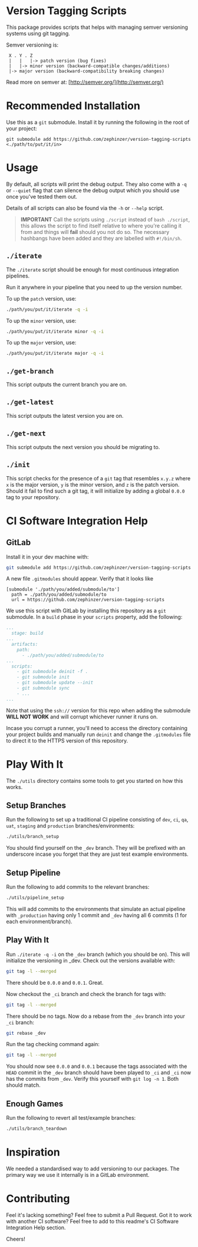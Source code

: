 # Version Tagging Scripts
This package provides scripts that helps with managing semver versioning systems using
git tagging.

Semver versioning is:
```
 X . Y . Z
 |   |   |-> patch version (bug fixes)
 |   |-> minor version (backward-compatible changes/additions)
 |-> major version (backward-compatibility breaking changes)
```

Read more on semver at: [http://semver.org/](http://semver.org/)

# Recommended Installation
Use this as a `git` submodule. Install it by running the following in the root of your
project:

```
git submodule add https://github.com/zephinzer/version-tagging-scripts <./path/to/put/it/in>
```

# Usage
By default, all scripts will print the debug output. They also come with a `-q` or
`--quiet` flag that can silence the debug output which you should use once you've tested
them out.

Details of all scripts can also be found via the `-h` or `--help` script.

> **IMPORTANT** Call the scripts using `./script` instead of `bash ./script`, this allows
the script to find itself relative to where you're calling it from and things will **fail**
should you not do so. The necessary hashbangs have been added and they are labelled with
`#!/bin/sh`. 

## `./iterate`
The `./iterate` script should be enough for most continuous integration pipelines.

Run it anywhere in your pipeline that you need to up the version number.

To up the `patch` version, use:

```bash
./path/you/put/it/iterate -q -i
```

To up the `minor` version, use:

```bash
./path/you/put/it/iterate minor -q -i
```

To up the `major` version, use:

```bash
./path/you/put/it/iterate major -q -i
```

## `./get-branch`
This script outputs the current branch you are on.

## `./get-latest`
This script outputs the latest version you are on.

## `./get-next`
This script outputs the next version you should be migrating to.

## `./init`
This script checks for the presence of a `git` tag that resembles `x.y.z` where
`x` is the major version, `y` is the minor version, and `z` is the patch version.
Should it fail to find such a git tag, it will initialize by adding a global
`0.0.0` tag to your repository.

# CI Software Integration Help
## GitLab
Install it in your dev machine with:

```bash
git submodule add https://github.com/zephinzer/version-tagging-scripts <./path/you/wanna/add/submodule/to>
```

A new file `.gitmodules` should appear. Verify that it looks like

```
[submodule './path/you/added/submodule/to']
  path = ./path/you/added/submodule/to
  url = https://github.com/zephinzer/version-tagging-scripts
```

We use this script with GitLab by installing this repository as a `git` submodule.
In a `build` phase in your `scripts` property, add the following:

```yaml
...
  stage: build
...
  artifacts:
    path:
      - ./path/you/added/submodule/to
...
  scripts:
    - git submodule deinit -f .
    - git submodule init
    - git submodule update --init
    - git submodule sync
    - ...
...
```

Note that using the `ssh://` version for this repo when adding the submodule **WILL NOT WORK**
and will corrupt whichever runner it runs on.

Incase you corrupt a runner, you'll need to access the directory containing your 
project builds and manually run `deinit` and change the `.gitmodules` file to direct it
to the HTTPS version of this repository.

# Play With It
The `./utils` directory contains some tools to get you started on how this works.

## Setup Branches
Run the following to set up a traditional CI pipeline consisting of
`dev`, `ci`, `qa`, `uat`, `staging` and `production` branches/environments:

```bash
./utils/branch_setup
```

You should find yourself on the `_dev` branch. They will be prefixed with an underscore
incase you forget that they are just test example environments.

## Setup Pipeline
Run the following to add commits to the relevant branches:

```bash
./utils/pipeline_setup
```

This will add commits to the environments that simulate an actual pipeline with
`_production` having only 1 commit and `_dev` having all 6 commits (1 for each
environment/branch).

## Play With It
Run `./iterate -q -i` on the `_dev` branch (which you should be on). This will initialize
the versioning in _dev. Check out the versions available with:

```bash
git tag -l --merged
```

There should be `0.0.0` and `0.0.1`. Great.

Now checkout the `_ci` branch and check the branch for tags with:

```bash
git tag -l --merged
```

There should be no tags. Now do a rebase from the `_dev` branch into your `_ci` branch:

```bash
git rebase _dev
```

Run the tag checking command again:

```bash
git tag -l --merged
```

You should now see `0.0.0` and `0.0.1` because the tags associated with the `HEAD`
commit in the `_dev` branch should have been played to `_ci` and `_ci` now has the
commits from `_dev`. Verify this yourself with `git log -n 1`. Both should match.

## Enough Games
Run the following to revert all test/example branches:

```bash
./utils/branch_teardown
```

# Inspiration
We needed a standardised way to add versioning to our packages. The primary way we
use it internally is in a GitLab environment.

# Contributing
Feel it's lacking something? Feel free to submit a Pull Request. Got it to work with
another CI software? Feel free to add to this readme's CI Software Integration Help
section.

Cheers!
